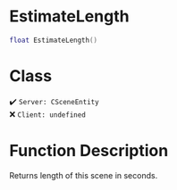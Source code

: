 # EstimateLength
```lua
float EstimateLength()
```
# Class
✔️ `Server: CSceneEntity`  
❌ `Client: undefined`  

# Function Description
Returns length of this scene in seconds.
